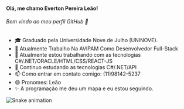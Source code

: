 ####       Olá, me chamo Everton Pereira Leão! 
 ######     Bem vindo ao meu perfil GitHub 👋
 
 
- 🎓 Graduado pela Universidade Nove de Julho (UNINOVE).
- 💼 Atualmente Trabalho Na AVIPAM Como Desenvolvedor Full-Stack
- 🧰 Atualmente estou trabalhando com as tecnologias C#/.NET/ORACLE/HTML/CSS/REACT-JS
- 📘 Continuo estudando as tecnologias C#/.NET/API
- 📫 Como entrar em contato comigo: (11)98142-5237
- 😄 Pronomes: Leão
- ✨ A programação me deu um mapa e eu estou seguindo.



![Snake animation](https://github.com/VToum/VToum/blob/output/github-contribution-grid-snake.svg)


